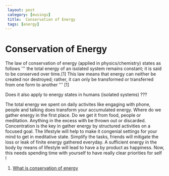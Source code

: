 ```yaml
--- 
 layout: post
 category: [musings] 
 title:  Conservation of Energy
 tags: [energy]
---
```


# Conservation of Energy

The law of conservation of energy (applied in physics/chemistry) states as follows 
'''
the total energy of an isolated system remains constant; it is said to be conserved over time.[1] This law means that energy can neither be created nor destroyed; rather, it can only be transformed or transferred from one form to another 
''' [1]

Does it also apply to energy states in humans (isolated systems) ???

The total energy we spent on daily activites like engaging with phone, people and talking does transform your accumulated energy.
Where do we gather energy in the first place. Do we get it from food, people or meditation. 
Anything in the excess with be thrown out or discarded.
Concentration is the key in gather energy by structured activities on a focused goal. 
The lifestyle will help to make it congenial settings for your mind to get in meditative state. 
Simplify the tasks, friends will mitigate the loss or leak of finite energy gathered everyday. 
A sufficient energy in the body by means of lifestyle will lead to  have a by product as happiness.
Now, this needs spending time with yourself to have really clear priorities for self !

1. [What is conservation of energy](https://www.khanacademy.org/science/physics/work-and-energy/work-and-energy-tutorial/a/what-is-conservation-of-energy)
